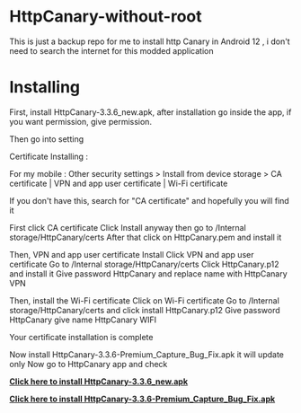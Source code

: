 # HttpCanary-without-root
This is just a backup repo for me to install http Canary in Android 12 , i don't need to search the internet for this modded application

# Installing

First, install HttpCanary-3.3.6_new.apk, after installation go inside the app, if you want permission, give permission.

Then go into setting

Certificate Installing :

For my mobile : Other security settings > Install from device storage  > CA certificate | VPN and app user certificate | Wi-Fi certificate 

If you don't have this, search for "CA certificate" and hopefully you will find it

First click CA certificate Click Install anyway then go to /Internal storage/HttpCanary/certs After that click on HttpCanary.pem and install it

Then, VPN and app user certificate Install Click VPN and app user certificate Go to /Internal storage/HttpCanary/certs Click HttpCanary.p12 and install it Give password HttpCanary and replace name with HttpCanary VPN

Then, install the Wi-Fi certificate Click on Wi-Fi certificate Go to /Internal storage/HttpCanary/certs and click install HttpCanary.p12 Give password HttpCanary give name HttpCanary WIFI

Your certificate installation is complete

Now install HttpCanary-3.3.6-Premium_Capture_Bug_Fix.apk it will update only Now go to HttpCanary app and check

[**Click here to install HttpCanary-3.3.6_new.apk**](https://github.com/DeV1LN1H4d/HttpCanary-without-root/releases/download/HttpCanary/HttpCanary-3.3.6_new.apk)


[**Click here to install HttpCanary-3.3.6-Premium_Capture_Bug_Fix.apk**](https://github.com/DeV1LN1H4d/HttpCanary-without-root/blob/main/HttpCanary-3.3.6-Premium_Capture_Bug_Fix.apk?raw=true)
